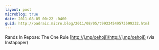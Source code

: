 ```yaml
---
layout: post
microblog: true
date: 2011-08-05 00:22 -0400
guid: http://padraic.micro.blog/2011/08/05/t99334549573599232.html
---
```

Rands In Repose: The One Rule [http://j.mp/oehojI](http://j.mp/oehojI) (via Instapaper)
